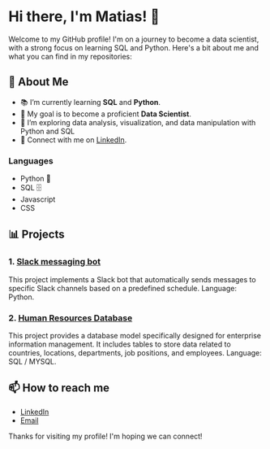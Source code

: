 # Hi there, I'm Matias! 👋

Welcome to my GitHub profile! I'm on a journey to become a data scientist, with a strong focus on learning SQL and Python. Here's a bit about me and what you can find in my repositories:

## 🚀 About Me

- 📚 I’m currently learning **SQL** and **Python**.
- 🎯 My goal is to become a proficient **Data Scientist**.
- 🌱 I’m exploring data analysis, visualization, and data manipulation with Python and SQL
- 💼 Connect with me on [LinkedIn](https://www.linkedin.com/in/your-linkedin-profile/).

### Languages
- Python 🐍
- SQL 🗄️
- Javascript
- CSS

## 📊 Projects

### 1. [Slack messaging bot](https://github.com/MatiasSpirilis/first_slack_bot)
This project implements a Slack bot that automatically sends messages to specific Slack channels based on a predefined schedule. 
Language: Python.

### 2. [Human Resources Database](https://github.com/MatiasSpirilis/SQL-Coderhouse)
This project provides a database model specifically designed for enterprise information management. It includes tables to store data related to countries, locations, departments, job positions, and employees.
Language: SQL / MYSQL.

## 📫 How to reach me

- [LinkedIn](https://www.linkedin.com/in/matias-spirilis/)
- [Email](mailto:matispi92@gmail.com)

Thanks for visiting my profile! I'm hoping we can connect!
